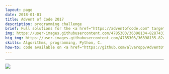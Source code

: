 ```yaml
---
layout: page
date: 2018-01-01
title: Advent of Code 2017
description: programming challenge
brief: Full solutions for the <a href="https://adventofcode.com" target="_blank">Advent of Code 2017</a> challenge, using Python and C. Even though I was far from the leaderboard, this daily challenge provided plenty of opportunities to practice coding skills and revise algorithms and data structures.
img: https://user-images.githubusercontent.com/4785303/36398134-82874332-15bd-11e8-8fb4-761b3c068c4a.png
big_img: https://user-images.githubusercontent.com/4785303/36398135-82a35b80-15bd-11e8-8a47-cf11063b78d2.png
skills: Algorithms, programming, Python, C.
how-to: code available on <a href="https://github.com/alvaropp/AdventOfCode" target="_blank">GitHub</a>.
---
```


<hr>

![](https://img.shields.io/badge/License-MIT-yellow.svg)

